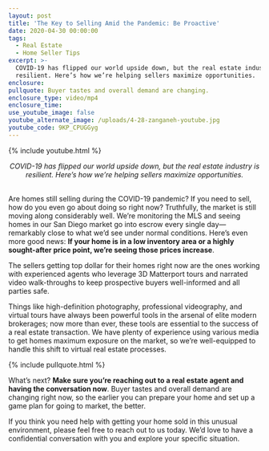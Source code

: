 ```yaml
---
layout: post
title: 'The Key to Selling Amid the Pandemic: Be Proactive'
date: 2020-04-30 00:00:00
tags:
  - Real Estate
  - Home Seller Tips
excerpt: >-
  COVID-19 has flipped our world upside down, but the real estate industry is
  resilient. Here’s how we’re helping sellers maximize opportunities.
enclosure:
pullquote: Buyer tastes and overall demand are changing.
enclosure_type: video/mp4
enclosure_time:
use_youtube_image: false
youtube_alternate_image: /uploads/4-28-zanganeh-youtube.jpg
youtube_code: 9KP_CPUGGyg
---
```


{% include youtube.html %}

<center><em>COVID-19 has flipped our world upside down, but the real estate industry is resilient. Here&rsquo;s how we&rsquo;re helping sellers maximize opportunities.</em></center>

<br>Are homes still selling during the COVID-19 pandemic? If you need to sell, how do you even go about doing so right now? Truthfully, the market is still moving along considerably well. We’re monitoring the MLS and seeing homes in our San Diego market go into escrow every single day—remarkably close to what we’d see under normal conditions. Here’s even more good news: **If your home is in a low inventory area or a highly sought-after price point, we’re seeing those prices increase**.

The sellers getting top dollar for their homes right now are the ones working with experienced agents who leverage 3D Matterport tours and narrated video walk-throughs to keep prospective buyers well-informed and all parties safe.

Things like high-definition photography, professional videography, and virtual tours have always been powerful tools in the arsenal of elite modern brokerages; now more than ever, these tools are essential to the success of a real estate transaction. We have plenty of experience using various media to get homes maximum exposure on the market, so we’re well-equipped to handle this shift to virtual real estate processes.

{% include pullquote.html %}

What’s next? **Make sure you’re reaching out to a real estate agent and having the conversation now**. Buyer tastes and overall demand are changing right now, so the earlier you can prepare your home and set up a game plan for going to market, the better.

If you think you need help with getting your home sold in this unusual environment, please feel free to reach out to us today. We’d love to have a confidential conversation with you and explore your specific situation.